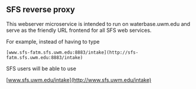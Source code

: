 
## SFS reverse proxy

This webserver microservice is intended to run on waterbase.uwm.edu and serve as the friendly URL frontend for all SFS web services.

For example, instead of having to type

    [www.sfs-fatm.sfs.uwm.edu:8883/intake](http://sfs-fatm.sfs.uwm.edu:8883/intake)
    
SFS users will be able to use

   [www.sfs.uwm.edu/intake](http://www.sfs.uwm.edu/intake)

   
